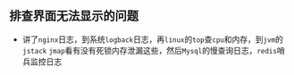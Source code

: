 ## 排查界面无法显示的问题
* 讲了`nginx`日志，到系统`logback`日志，再`linux`的`top`查`cpu`和内存，到`jvm`的`jstack` `jmap`看有没有死锁内存泄漏这些，然后`Mysql`的慢查询日志，`redis`哨兵监控日志


